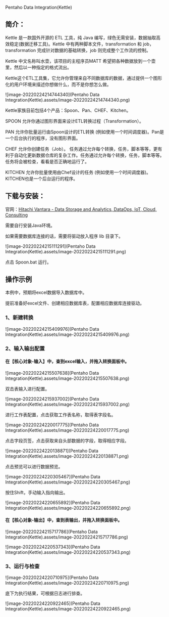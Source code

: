 Pentaho Data Integration(Kettle) 

## **简介：**

Kettle 是一款国外开源的 ETL 工具，纯 Java 编写，绿色无需安装，数据抽取高效稳定(数据迁移工具)。Kettle 中有两种脚本文件，transformation 和 job，transformation 完成针对数据的基础转换，job 则完成整个工作流的控制。

Kettle 中文名称叫水壶，该项目的主程序员MATT 希望把各种数据放到一个壶里，然后以一种指定的格式流出。

Kettle这个ETL工具集，它允许你管理来自不同数据库的数据，通过提供一个图形化的用户环境来描述你想做什么，而不是你想怎么做。

![image-20220224214744340](Pentaho Data Integration(Kettle).assets/image-20220224214744340.png)

Kettle家族目前包括4个产品：Spoon、Pan、CHEF、Kitchen。 

SPOON 允许你通过图形界面来设计ETL转换过程（Transformation）。 

PAN 允许你批量运行由Spoon设计的ETL转换 (例如使用一个时间调度器)。Pan是一个后台执行的程序，没有图形界面。 

CHEF 允许你创建任务（Job）。 任务通过允许每个转换，任务，脚本等等，更有利于自动化更新数据仓库的复杂工作。任务通过允许每个转换，任务，脚本等等。任务将会被检查，看看是否正确地运行了。 

KITCHEN 允许你批量使用由Chef设计的任务 (例如使用一个时间调度器)。KITCHEN也是一个后台运行的程序。



## 下载与安装：

官网：[Hitachi Vantara - Data Storage and Analytics, DataOps, IoT, Cloud, Consulting](https://www.hitachivantara.com/en-us/home.html)

需要自行安装Java环境。

如果需要数据库连接的话，需要将驱动放入程序 lib 目录下。

![image-20220224215111291](Pentaho Data Integration(Kettle).assets/image-20220224215111291.png)

点击 Spoon.bat 运行。



## 操作示例

本例中，预期将excel数据导入数据库中。

提前准备好excel文件、创建相应数据库表，配置相应数据库连接驱动。

### 1、新建转换

![image-20220224215409976](Pentaho Data Integration(Kettle).assets/image-20220224215409976.png)

### 2、输入输出配置

#### 在【核心对象-输入】中，查到excel输入，并拖入转换面板中。

![image-20220224215507638](Pentaho Data Integration(Kettle).assets/image-20220224215507638.png)

双击表输入进行配置。

![image-20220224215937002](Pentaho Data Integration(Kettle).assets/image-20220224215937002.png)



进行工作表配置，点击获取工作表名称，取得表字段名。

![image-20220224220017775](Pentaho Data Integration(Kettle).assets/image-20220224220017775.png)

点击字段页签，点击获取来自头部数据的字段，取得相应字段。

![image-20220224220138871](Pentaho Data Integration(Kettle).assets/image-20220224220138871.png)

点击预览可以进行数据预览。

![image-20220224220305467](Pentaho Data Integration(Kettle).assets/image-20220224220305467.png)



按住Shift，手动输入指向输出。

![image-20220224220655892](Pentaho Data Integration(Kettle).assets/image-20220224220655892.png)



#### 在【核心对象-输出】中，查到表输出，并拖入转换面板中。

![image-20220224215717786](Pentaho Data Integration(Kettle).assets/image-20220224215717786.png)

![image-20220224220537343](Pentaho Data Integration(Kettle).assets/image-20220224220537343.png)

### 3、运行与检查

![image-20220224220710975](Pentaho Data Integration(Kettle).assets/image-20220224220710975.png)



底下为执行结果，可根据日志进行排查。

![image-20220224220922465](Pentaho Data Integration(Kettle).assets/image-20220224220922465.png)